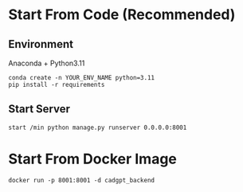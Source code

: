 # Start From Code (Recommended)
## Environment
Anaconda + Python3.11 
```
conda create -n YOUR_ENV_NAME python=3.11
pip install -r requirements
```

## Start Server
```
start /min python manage.py runserver 0.0.0.0:8001
```


# Start From Docker Image

```
docker run -p 8001:8001 -d cadgpt_backend
```